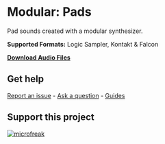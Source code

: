 # Modular: Pads
 
Pad sounds created with a modular synthesizer.

**Supported Formats:** Logic Sampler, Kontakt & Falcon

**[Download Audio Files](https://github.com/publicsamples/Modular-Pads/releases/tag/1.0)**

## **Get help**

[Report an issue](https://github.com/publicsamples/home/issues) - [Ask a question](https://github.com/publicsamples/home/discussions) - [Guides](https://github.com/publicsamples/home/wiki)

## **Support this project**

[
![microfreak](https://www.modularsamples.com/img/mf.png)
](https://www.modularsamples.com/artuira-microfreak-patch-collection/)

